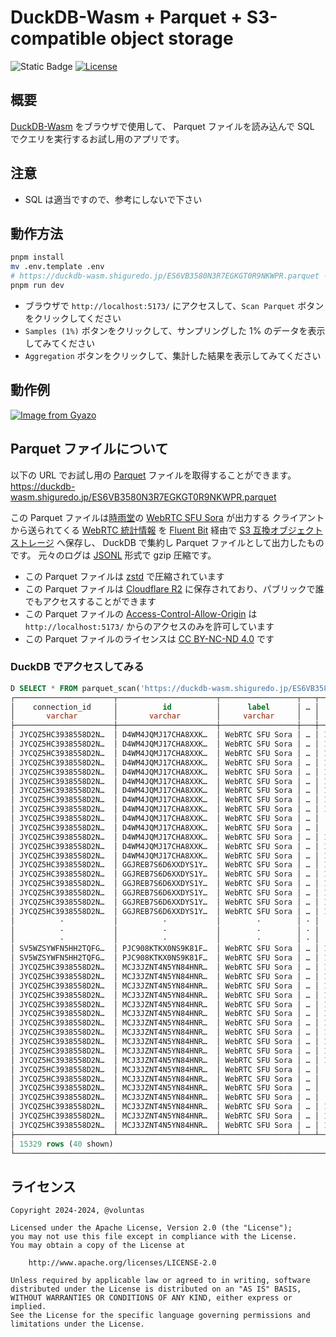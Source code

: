 # DuckDB-Wasm + Parquet + S3-compatible object storage

![Static Badge](https://img.shields.io/badge/Checked_with-Biome-60a5fa?style=flat&logo=biome)
[![License](https://img.shields.io/badge/License-Apache%202.0-blue.svg)](https://opensource.org/licenses/Apache-2.0)

## 概要

[DuckDB-Wasm](https://duckdb.org/docs/api/wasm/overview.html) をブラウザで使用して、
Parquet ファイルを読み込んで SQL でクエリを実行するお試し用のアプリです。

## 注意

- SQL は適当ですので、参考にしないで下さい

## 動作方法

```sh
pnpm install
mv .env.template .env
# https://duckdb-wasm.shiguredo.jp/ES6VB3580N3R7EGKGT0R9NKWPR.parquet を設定する
pnpm run dev
```

- ブラウザで `http://localhost:5173/` にアクセスして、`Scan Parquet` ボタンをクリックしてください
- `Samples (1%)` ボタンをクリックして、サンプリングした 1% のデータを表示してみてください
- `Aggregation` ボタンをクリックして、集計した結果を表示してみてください

## 動作例

[![Image from Gyazo](https://i.gyazo.com/5dadf7e6bc002cb77d7d194e46fa5e3d.gif)](https://gyazo.com/5dadf7e6bc002cb77d7d194e46fa5e3d)

## Parquet ファイルについて

以下の URL でお試し用の [Parquet](https://parquet.apache.org/) ファイルを取得することができます。
<https://duckdb-wasm.shiguredo.jp/ES6VB3580N3R7EGKGT0R9NKWPR.parquet>

この Parquet ファイルは[時雨堂](https://shiguredo.jp/)の [WebRTC SFU Sora](https://sora.shiguredo.jp/) が出力する
クライアントから送られてくる [WebRTC 統計情報](https://www.w3.org/TR/webrtc-stats/) を
[Fluent Bit](https://fluentbit.io/) 経由で [S3 互換オブジェクトストレージ](https://www.linode.com/products/object-storage/) へ保存し、
DuckDB で集約し Parquet ファイルとして出力したものです。
元々のログは [JSONL](https://jsonlines.org/) 形式で gzip 圧縮です。

- この Parquet ファイルは [zstd](https://github.com/facebook/zstd) で圧縮されています
- この Parquet ファイルは [Cloudflare R2](https://www.cloudflare.com/developer-platform/r2/) に保存されており、パブリックで誰でもアクセスすることができます
- この Parquet ファイルの [Access-Control-Allow-Origin](https://developer.mozilla.org/en-US/docs/Web/HTTP/Headers/Access-Control-Allow-Origin) は `http://localhost:5173/` からのアクセスのみを許可しています
- この Parquet ファイルのライセンスは [CC BY-NC-ND 4.0](https://creativecommons.org/licenses/by-nc-nd/4.0/) です

### DuckDB でアクセスしてみる

```sql
D SELECT * FROM parquet_scan('https://duckdb-wasm.shiguredo.jp/ES6VB3580N3R7EGKGT0R9NKWPR.parquet');
┌──────────────────────┬──────────────────────┬─────────────────┬───┬───────────────────┬─────────────────────┐
│    connection_id     │          id          │      label      │ … │   rtc_timestamp   │      rtc_type       │
│       varchar        │       varchar        │     varchar     │   │      double       │       varchar       │
├──────────────────────┼──────────────────────┼─────────────────┼───┼───────────────────┼─────────────────────┤
│ JYCQZ5HC3938558D2N…  │ D4WM4JQMJ17CHA8XXK…  │ WebRTC SFU Sora │ … │ 1725110878505.041 │ media-playout       │
│ JYCQZ5HC3938558D2N…  │ D4WM4JQMJ17CHA8XXK…  │ WebRTC SFU Sora │ … │ 1725110878505.041 │ candidate-pair      │
│ JYCQZ5HC3938558D2N…  │ D4WM4JQMJ17CHA8XXK…  │ WebRTC SFU Sora │ … │ 1725110878505.041 │ candidate-pair      │
│ JYCQZ5HC3938558D2N…  │ D4WM4JQMJ17CHA8XXK…  │ WebRTC SFU Sora │ … │ 1725110878505.041 │ data-channel        │
│ JYCQZ5HC3938558D2N…  │ D4WM4JQMJ17CHA8XXK…  │ WebRTC SFU Sora │ … │ 1725110878505.041 │ data-channel        │
│ JYCQZ5HC3938558D2N…  │ D4WM4JQMJ17CHA8XXK…  │ WebRTC SFU Sora │ … │ 1725110878505.041 │ data-channel        │
│ JYCQZ5HC3938558D2N…  │ D4WM4JQMJ17CHA8XXK…  │ WebRTC SFU Sora │ … │ 1725110878505.041 │ data-channel        │
│ JYCQZ5HC3938558D2N…  │ D4WM4JQMJ17CHA8XXK…  │ WebRTC SFU Sora │ … │ 1725110878505.041 │ outbound-rtp        │
│ JYCQZ5HC3938558D2N…  │ D4WM4JQMJ17CHA8XXK…  │ WebRTC SFU Sora │ … │ 1725110878505.041 │ outbound-rtp        │
│ JYCQZ5HC3938558D2N…  │ D4WM4JQMJ17CHA8XXK…  │ WebRTC SFU Sora │ … │   1725110873532.0 │ remote-inbound-rtp  │
│ JYCQZ5HC3938558D2N…  │ D4WM4JQMJ17CHA8XXK…  │ WebRTC SFU Sora │ … │   1725110877738.0 │ remote-inbound-rtp  │
│ JYCQZ5HC3938558D2N…  │ D4WM4JQMJ17CHA8XXK…  │ WebRTC SFU Sora │ … │ 1725110878505.041 │ media-source        │
│ JYCQZ5HC3938558D2N…  │ D4WM4JQMJ17CHA8XXK…  │ WebRTC SFU Sora │ … │ 1725110878505.041 │ media-source        │
│ JYCQZ5HC3938558D2N…  │ D4WM4JQMJ17CHA8XXK…  │ WebRTC SFU Sora │ … │ 1725110878505.041 │ transport           │
│ JYCQZ5HC3938558D2N…  │ GGJREB7S6D6XXDYS1Y…  │ WebRTC SFU Sora │ … │ 1725110893504.201 │ media-playout       │
│ JYCQZ5HC3938558D2N…  │ GGJREB7S6D6XXDYS1Y…  │ WebRTC SFU Sora │ … │ 1725110893504.201 │ candidate-pair      │
│ JYCQZ5HC3938558D2N…  │ GGJREB7S6D6XXDYS1Y…  │ WebRTC SFU Sora │ … │ 1725110893504.201 │ candidate-pair      │
│ JYCQZ5HC3938558D2N…  │ GGJREB7S6D6XXDYS1Y…  │ WebRTC SFU Sora │ … │ 1725110893504.201 │ data-channel        │
│ JYCQZ5HC3938558D2N…  │ GGJREB7S6D6XXDYS1Y…  │ WebRTC SFU Sora │ … │ 1725110893504.201 │ data-channel        │
│ JYCQZ5HC3938558D2N…  │ GGJREB7S6D6XXDYS1Y…  │ WebRTC SFU Sora │ … │ 1725110893504.201 │ data-channel        │
│          ·           │          ·           │        ·        │ · │         ·         │      ·              │
│          ·           │          ·           │        ·        │ · │         ·         │      ·              │
│          ·           │          ·           │        ·        │ · │         ·         │      ·              │
│ SV5WZSYWFN5HH2TQFG…  │ PJC908KTKX0NS9K81F…  │ WebRTC SFU Sora │ … │ 1725121716070.904 │ media-source        │
│ SV5WZSYWFN5HH2TQFG…  │ PJC908KTKX0NS9K81F…  │ WebRTC SFU Sora │ … │ 1725121716070.904 │ transport           │
│ JYCQZ5HC3938558D2N…  │ MCJ3JZNT4N5YN84HNR…  │ WebRTC SFU Sora │ … │ 1725121724397.442 │ media-playout       │
│ JYCQZ5HC3938558D2N…  │ MCJ3JZNT4N5YN84HNR…  │ WebRTC SFU Sora │ … │ 1725121724397.442 │ candidate-pair      │
│ JYCQZ5HC3938558D2N…  │ MCJ3JZNT4N5YN84HNR…  │ WebRTC SFU Sora │ … │ 1725121724397.442 │ candidate-pair      │
│ JYCQZ5HC3938558D2N…  │ MCJ3JZNT4N5YN84HNR…  │ WebRTC SFU Sora │ … │ 1725121724397.442 │ data-channel        │
│ JYCQZ5HC3938558D2N…  │ MCJ3JZNT4N5YN84HNR…  │ WebRTC SFU Sora │ … │ 1725121724397.442 │ data-channel        │
│ JYCQZ5HC3938558D2N…  │ MCJ3JZNT4N5YN84HNR…  │ WebRTC SFU Sora │ … │ 1725121724397.442 │ data-channel        │
│ JYCQZ5HC3938558D2N…  │ MCJ3JZNT4N5YN84HNR…  │ WebRTC SFU Sora │ … │ 1725121724397.442 │ data-channel        │
│ JYCQZ5HC3938558D2N…  │ MCJ3JZNT4N5YN84HNR…  │ WebRTC SFU Sora │ … │ 1725121724397.442 │ inbound-rtp         │
│ JYCQZ5HC3938558D2N…  │ MCJ3JZNT4N5YN84HNR…  │ WebRTC SFU Sora │ … │ 1725121724397.442 │ inbound-rtp         │
│ JYCQZ5HC3938558D2N…  │ MCJ3JZNT4N5YN84HNR…  │ WebRTC SFU Sora │ … │ 1725121724397.442 │ outbound-rtp        │
│ JYCQZ5HC3938558D2N…  │ MCJ3JZNT4N5YN84HNR…  │ WebRTC SFU Sora │ … │ 1725121724397.442 │ outbound-rtp        │
│ JYCQZ5HC3938558D2N…  │ MCJ3JZNT4N5YN84HNR…  │ WebRTC SFU Sora │ … │   1725121721329.0 │ remote-inbound-rtp  │
│ JYCQZ5HC3938558D2N…  │ MCJ3JZNT4N5YN84HNR…  │ WebRTC SFU Sora │ … │   1725121723603.0 │ remote-inbound-rtp  │
│ JYCQZ5HC3938558D2N…  │ MCJ3JZNT4N5YN84HNR…  │ WebRTC SFU Sora │ … │   1725121721445.0 │ remote-outbound-rtp │
│ JYCQZ5HC3938558D2N…  │ MCJ3JZNT4N5YN84HNR…  │ WebRTC SFU Sora │ … │   1725121724271.0 │ remote-outbound-rtp │
│ JYCQZ5HC3938558D2N…  │ MCJ3JZNT4N5YN84HNR…  │ WebRTC SFU Sora │ … │ 1725121724397.442 │ media-source        │
│ JYCQZ5HC3938558D2N…  │ MCJ3JZNT4N5YN84HNR…  │ WebRTC SFU Sora │ … │ 1725121724397.442 │ media-source        │
│ JYCQZ5HC3938558D2N…  │ MCJ3JZNT4N5YN84HNR…  │ WebRTC SFU Sora │ … │ 1725121724397.442 │ transport           │
├──────────────────────┴──────────────────────┴─────────────────┴───┴───────────────────┴─────────────────────┤
│ 15329 rows (40 shown)                                                                  20 columns (5 shown) │
└─────────────────────────────────────────────────────────────────────────────────────────────────────────────┘
```

## ライセンス

```text
Copyright 2024-2024, @voluntas

Licensed under the Apache License, Version 2.0 (the "License");
you may not use this file except in compliance with the License.
You may obtain a copy of the License at

    http://www.apache.org/licenses/LICENSE-2.0

Unless required by applicable law or agreed to in writing, software
distributed under the License is distributed on an "AS IS" BASIS,
WITHOUT WARRANTIES OR CONDITIONS OF ANY KIND, either express or implied.
See the License for the specific language governing permissions and
limitations under the License.
```
